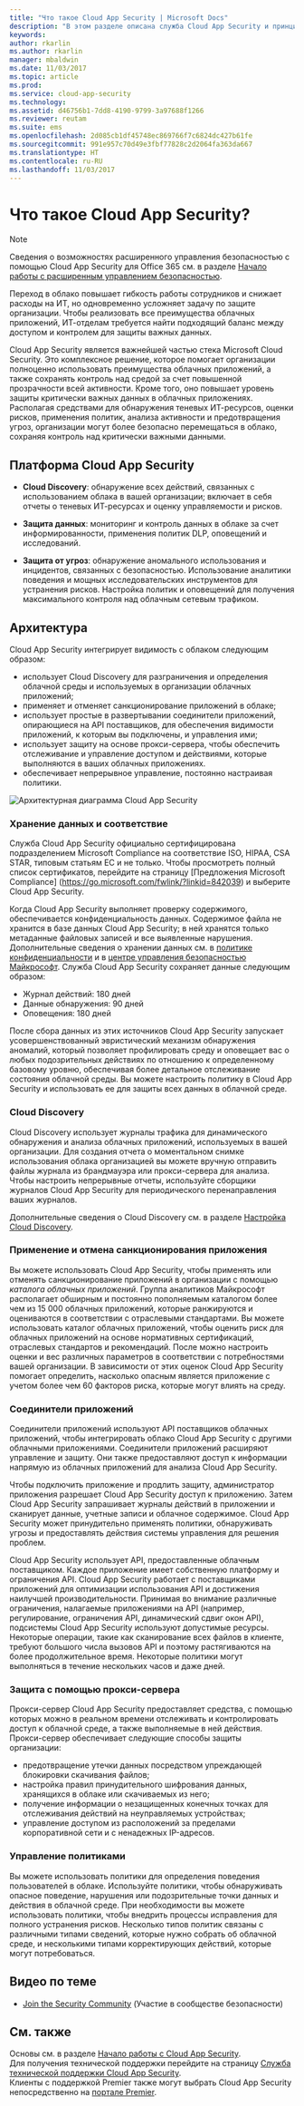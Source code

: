 ```yaml
---
title: "Что такое Cloud App Security | Microsoft Docs"
description: "В этом разделе описана служба Cloud App Security и принципы ее работы."
keywords: 
author: rkarlin
ms.author: rkarlin
manager: mbaldwin
ms.date: 11/03/2017
ms.topic: article
ms.prod: 
ms.service: cloud-app-security
ms.technology: 
ms.assetid: d46756b1-7dd8-4190-9799-3a97688f1266
ms.reviewer: reutam
ms.suite: ems
ms.openlocfilehash: 2d085cb1df45748ec869766f7c6824dc427b61fe
ms.sourcegitcommit: 991e957c70d49e3fbf77828c2d2064fa363da667
ms.translationtype: HT
ms.contentlocale: ru-RU
ms.lasthandoff: 11/03/2017
---
```

# <a name="what-is-cloud-app-security"></a>Что такое Cloud App Security?

> [!NOTE]
> Сведения о возможностях расширенного управления безопасностью с помощью Cloud App Security для Office 365 см. в разделе [Начало работы с расширенным управлением безопасностью](https://support.office.com/article/Get-started-with-Advanced-Management-Security-d9ee4d67-f2b3-42b4-9c9e-c4529904990a).

Переход в облако повышает гибкость работы сотрудников и снижает расходы на ИТ, но одновременно усложняет задачу по защите организации. Чтобы реализовать все преимущества облачных приложений, ИТ-отделам требуется найти подходящий баланс между доступом и контролем для защиты важных данных.  

Cloud App Security является важнейшей частью стека Microsoft Cloud Security. Это комплексное решение, которое помогает организации полноценно использовать преимущества облачных приложений, а также сохранять контроль над средой за счет повышенной прозрачности всей активности. Кроме того, оно повышает уровень защиты критически важных данных в облачных приложениях. Располагая средствами для обнаружения теневых ИТ-ресурсов, оценки рисков, применения политик, анализа активности и предотвращения угроз, организации могут более безопасно перемещаться в облако, сохраняя контроль над критически важными данными. 

## <a name="the-cloud-app-security-framework"></a>Платформа Cloud App Security  

- **Cloud Discovery**: обнаружение всех действий, связанных с использованием облака в вашей организации; включает в себя отчеты о теневых ИТ-ресурсах и оценку управляемости и рисков.
    
- **Защита данных**: мониторинг и контроль данных в облаке за счет информированности, применения политик DLP, оповещений и исследований. 
    
- **Защита от угроз**: обнаружение аномального использования и инцидентов, связанных с безопасностью. Использование аналитики поведения и мощных исследовательских инструментов для устранения рисков. Настройка политик и оповещений для получения максимального контроля над облачным сетевым трафиком.

## <a name="architecture"></a>Архитектура  

Cloud App Security интегрирует видимость с облаком следующим образом:  

-   использует Cloud Discovery для разграничения и определения облачной среды и используемых в организации облачных приложений;
-   применяет и отменяет санкционирование приложений в облаке;  
-   использует простые в развертывании соединители приложений, опирающиеся на API поставщиков, для обеспечения видимости приложений, к которым вы подключены, и управления ими;  
-   использует защиту на основе прокси-сервера, чтобы обеспечить отслеживание и управление доступом и действиями, которые выполняются в ваших облачных приложениях.
-   обеспечивает непрерывное управление, постоянно настраивая политики.  

![Архитектурная диаграмма Cloud App Security](./media/proxy-architecture.png)  

### <a name="data-retention--compliance"></a>Хранение данных и соответствие

Служба Cloud App Security официально сертифицирована подразделением Microsoft Compliance на соответствие ISO, HIPAA, CSA STAR, типовым статьям ЕС и не только. Чтобы просмотреть полный список сертификатов, перейдите на страницу [Предложения Microsoft Compliance] (https://go.microsoft.com/fwlink/?linkid=842039) и выберите Cloud App Security.  

Когда Cloud App Security выполняет проверку содержимого, обеспечивается конфиденциальность данных. Содержимое файла не хранится в базе данных Cloud App Security; в ней хранятся только метаданные файловых записей и все выявленные нарушения. Дополнительные сведения о хранении данных см. в [политике конфиденциальности](http://go.microsoft.com/fwlink/?LinkId=512132) и в [центре управления безопасностью Майкрософт](https://www.microsoft.com/TrustCenter/Privacy/You-are-in-control-of-your-data).
Служба Cloud App Security сохраняет данные следующим образом: 
 
- Журнал действий: 180 дней 
- Данные обнаружения: 90 дней 
- Оповещения: 180 дней 

После сбора данных из этих источников Cloud App Security запускает усовершенствованный эвристический механизм обнаружения аномалий, который позволяет профилировать среду и оповещает вас о любых подозрительных действиях по отношению к определенному базовому уровню, обеспечивая более детальное отслеживание состояния облачной среды. Вы можете настроить политику в Cloud App Security и использовать ее для защиты всех данных в облачной среде.  

### <a name="cloud-discovery"></a>Cloud Discovery  

Cloud Discovery использует журналы трафика для динамического обнаружения и анализа облачных приложений, используемых в вашей организации. Для создания отчета о моментальном снимке использования облака организацией вы можете вручную отправить файлы журнала из брандмауэра или прокси-сервера для анализа. Чтобы настроить непрерывные отчеты, используйте сборщики журналов Cloud App Security для периодического перенаправления ваших журналов.  

Дополнительные сведения о Cloud Discovery см. в разделе [Настройка Cloud Discovery](set-up-cloud-discovery.md).

### <a name="sanctioning-and-unsanctioning-an-app"></a>Применение и отмена санкционирования приложения  

Вы можете использовать Cloud App Security, чтобы применять или отменять санкционирование приложений в организации с помощью *каталога облачных приложений*. Группа аналитиков Майкрософт располагает обширным и постоянно пополняемым каталогом более чем из 15 000 облачных приложений, которые ранжируются и оцениваются в соответствии с отраслевыми стандартами. Вы можете использовать каталог облачных приложений, чтобы оценить риск для облачных приложений на основе нормативных сертификаций, отраслевых стандартов и рекомендаций. После можно настроить оценки и вес различных параметров в соответствии с потребностями вашей организации. В зависимости от этих оценок Cloud App Security помогает определить, насколько опасным является приложение с учетом более чем 60 факторов риска, которые могут влиять на среду.  

### <a name="app-connectors"></a>Соединители приложений  
Соединители приложений используют API поставщиков облачных приложений, чтобы интегрировать облако Cloud App Security с другими облачными приложениями. Соединители приложений расширяют управление и защиту. Они также предоставляют доступ к информации напрямую из облачных приложений для анализа Cloud App Security.  

Чтобы подключить приложение и продлить защиту, администратор приложения разрешает Cloud App Security доступ к приложению. Затем Cloud App Security запрашивает журналы действий в приложении и сканирует данные, учетные записи и облачное содержимое. Cloud App Security может принудительно применять политики, обнаруживать угрозы и предоставлять действия системы управления для решения проблем.  

Cloud App Security использует API, предоставленные облачным поставщиком. Каждое приложение имеет собственную платформу и ограничения API. Cloud App Security работает с поставщиками приложений для оптимизации использования API и достижения наилучшей производительности. Принимая во внимание различные ограничения, налагаемые приложениями на API (например, регулирование, ограничения API, динамический сдвиг окон API), подсистемы Cloud App Security используют допустимые ресурсы. Некоторые операции, такие как сканирование всех файлов в клиенте, требуют большого числа вызовов API и поэтому растягиваются на более продолжительное время. Некоторые политики могут выполняться в течение нескольких часов и даже дней.  

### <a name="proxy-protection"></a>Защита с помощью прокси-сервера
Прокси-сервер Cloud App Security предоставляет средства, с помощью которых можно в реальном времени отслеживать и контролировать доступ к облачной среде, а также выполняемые в ней действия. Прокси-сервер обеспечивает следующие способы защиты организации: 
-   предотвращение утечки данных посредством упреждающей блокировки скачивания файлов;
-   настройка правил принудительного шифрования данных, хранящихся в облаке или скачиваемых из него;
-   получение информации о незащищенных конечных точках для отслеживания действий на неуправляемых устройствах;
-   управление доступом из расположений за пределами корпоративной сети и с ненадежных IP-адресов.

### <a name="policy-control"></a>Управление политиками  

Вы можете использовать политики для определения поведения пользователей в облаке. Используйте политики, чтобы обнаруживать опасное поведение, нарушения или подозрительные точки данных и действия в облачной среде. При необходимости вы можете использовать политики, чтобы внедрить процессы исправления для полного устранения рисков. Несколько типов политик связаны с различными типами сведений, которые нужно собрать об облачной среде, и несколькими типами корректирующих действий, которые могут потребоваться.  

## <a name="related-videos"></a>Видео по теме
- [Join the Security Community](https://channel9.msdn.com/Shows/Microsoft-Security/Join-the-Security-Community) (Участие в сообществе безопасности)

## <a name="see-also"></a>См. также  

Основы см. в разделе [Начало работы с Cloud App Security](getting-started-with-cloud-app-security.md).    
Для получения технической поддержки перейдите на страницу [Служба технической поддержки Cloud App Security](http://support.microsoft.com/oas/default.aspx?prid=16031).   
Клиенты с поддержкой Premier также могут выбрать Cloud App Security непосредственно на [портале Premier](https://premier.microsoft.com/).   
